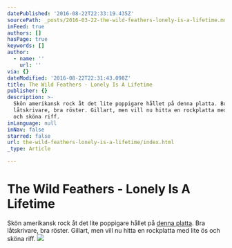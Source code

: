 ```yaml
---
datePublished: '2016-08-22T22:33:19.435Z'
sourcePath: _posts/2016-03-22-the-wild-feathers-lonely-is-a-lifetime.md
inFeed: true
authors: []
hasPage: true
keywords: []
author:
  - name: ''
    url: ''
via: {}
dateModified: '2016-08-22T22:31:43.098Z'
title: The Wild Feathers - Lonely Is A Lifetime
publisher: {}
description: >-
  Skön amerikansk rock åt det lite poppigare hållet på denna platta. Bra
  låtskrivare, bra röster. Gillart, men vill nu hitta en rockplatta med lite ös
  och sköna riff.
inLanguage: null
inNav: false
starred: false
url: the-wild-feathers-lonely-is-a-lifetime/index.html
_type: Article

---
```

# The Wild Feathers - Lonely Is A Lifetime

Skön amerikansk rock åt det lite poppigare hållet på [denna platta][0]. Bra låtskrivare, bra röster. Gillart, men vill nu hitta en rockplatta med lite ös och sköna riff.
![](https://the-grid-user-content.s3-us-west-2.amazonaws.com/04aec007-be3a-4474-b9bf-7d2533d8691a.jpg)

[0]: https://open.spotify.com/album/2b9pzFCI2Cf2oRZdhk0EUl